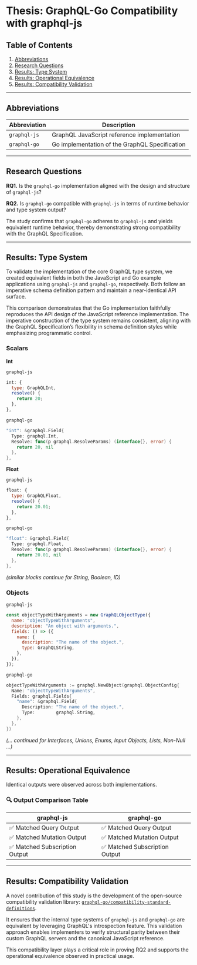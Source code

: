 
# Thesis: GraphQL-Go Compatibility with graphql-js

## Table of Contents

1. [Abbreviations](#abbreviations)
2. [Research Questions](#research-questions)
3. [Results: Type System](#results-type-system)
4. [Results: Operational Equivalence](#results-operational-equivalence)
5. [Results: Compatibility Validation](#results-compatibility-validation)

---

## Abbreviations

| Abbreviation | Description                              |
|--------------|------------------------------------------|
| `graphql-js` | GraphQL JavaScript reference implementation |
| `graphql-go` | Go implementation of the GraphQL Specification |

---

## Research Questions

**RQ1.** Is the `graphql-go` implementation aligned with the design and structure of `graphql-js`?

**RQ2.** Is `graphql-go` compatible with `graphql-js` in terms of runtime behavior and type system output?

The study confirms that `graphql-go` adheres to `graphql-js` and yields equivalent runtime behavior, thereby demonstrating strong compatibility with the GraphQL Specification.

---

## Results: Type System

To validate the implementation of the core GraphQL type system, we created equivalent fields in both the JavaScript and Go example applications using `graphql-js` and `graphql-go`, respectively. Both follow an imperative schema definition pattern and maintain a near-identical API surface.

This comparison demonstrates that the Go implementation faithfully reproduces the API design of the JavaScript reference implementation. The imperative construction of the type system remains consistent, aligning with the GraphQL Specification’s flexibility in schema definition styles while emphasizing programmatic control.

### Scalars

**Int**

`graphql-js`
```js
int: {
  type: GraphQLInt,
  resolve() {
    return 20;
  },
},
```

`graphql-go`
```go
"int": &graphql.Field{
  Type: graphql.Int,
  Resolve: func(p graphql.ResolveParams) (interface{}, error) {
    return 20, nil
  },
},
```

**Float**

`graphql-js`
```js
float: {
  type: GraphQLFloat,
  resolve() {
    return 20.01;
  },
},
```

`graphql-go`
```go
"float": &graphql.Field{
  Type: graphql.Float,
  Resolve: func(p graphql.ResolveParams) (interface{}, error) {
    return 20.01, nil
  },
},
```

*(similar blocks continue for String, Boolean, ID)*

### Objects

`graphql-js`
```js
const objectTypeWithArguments = new GraphQLObjectType({
  name: "objectTypeWithArguments",
  description: "An object with arguments.",
  fields: () => ({
    name: {
      description: "The name of the object.",
      type: GraphQLString,
    },
  }),
});
```

`graphql-go`
```go
objectTypeWithArguments := graphql.NewObject(graphql.ObjectConfig{
  Name: "objectTypeWithArguments",
  Fields: graphql.Fields{
    "name": &graphql.Field{
      Description: "The name of the object.",
      Type:        graphql.String,
    },
  },
})
```

*(... continued for Interfaces, Unions, Enums, Input Objects, Lists, Non-Null ...)*

---

## Results: Operational Equivalence

Identical outputs were observed across both implementations.

### 🔍 Output Comparison Table

| graphql-js | graphql-go |
|------------|------------|
| ✅ Matched Query Output | ✅ Matched Query Output |
| ✅ Matched Mutation Output | ✅ Matched Mutation Output |
| ✅ Matched Subscription Output | ✅ Matched Subscription Output |

---

## Results: Compatibility Validation

A novel contribution of this study is the development of the open-source compatibility validation library: [`graphql-go/compatibility-standard-definitions`](https://github.com/graphql-go/compatibility-standard-definitions).

It ensures that the internal type systems of `graphql-js` and `graphql-go` are equivalent by leveraging GraphQL's introspection feature. This validation approach enables implementers to verify structural parity between their custom GraphQL servers and the canonical JavaScript reference.

This compatibility layer plays a critical role in proving RQ2 and supports the operational equivalence observed in practical usage.


